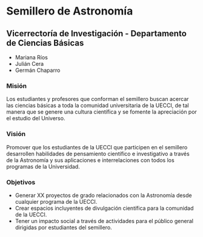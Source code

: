 # Semillero de Astronomía

## Vicerrectoría de Investigación - Departamento de Ciencias Básicas

- Mariana Ríos
- Julián Cera
- Germán Chaparro


### Misión

Los estudiantes y profesores que conforman el semillero buscan acercar las ciencias básicas a toda la comunidad universitaria de la UECCI, de tal manera que se genere una cultura científica y se fomente la apreciación por el estudio del Universo.

### Visión

Promover que los estudiantes de la UECCI que participen en el semillero desarrollen habilidades de pensamiento científico e investigativo a través de la Astronomía y sus aplicaciones e interrelaciones con todos los programas de la Universidad.

### Objetivos

- Generar XX proyectos de grado relacionados con la Astronomía desde cualquier programa de la UECCI.
- Crear espacios incluyentes de divulgación científica para la comunidad de la UECCI.
- Tener un impacto social a través de actividades para el público general dirigidas por estudiantes del semillero.

